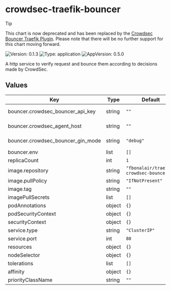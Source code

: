 # crowdsec-traefik-bouncer

> [!TIP]
> This chart is now deprecated and has been replaced by the [Crowdsec Bouncer Traefik Plugin](https://plugins.traefik.io/plugins/6335346ca4caa9ddeffda116/crowdsec-bouncer-traefik-plugin). Please note that there will be no further support for this chart moving forward.

![Version: 0.1.3](https://img.shields.io/badge/Version-0.1.3-informational?style=flat-square) ![Type: application](https://img.shields.io/badge/Type-application-informational?style=flat-square) ![AppVersion: 0.5.0](https://img.shields.io/badge/AppVersion-0.5.0-informational?style=flat-square)

A http service to verify request and bounce them according to decisions made by CrowdSec.

## Values

| Key | Type | Default | Description |
|-----|------|---------|-------------|
| bouncer.crowdsec_bouncer_api_key | string | `""` | bouncer api key (need to be generated from crowdsec agent) |
| bouncer.crowdsec_agent_host | string | `""` | crowdsec lapi host (ie: crowdsec-service.crowdsec.svc.cluster.local:8080) |
| bouncer.crowdsec_bouncer_gin_mode | string | `"debug"` | crowdsec_bouncer_gin_mode sets the mode of the app |
| bouncer.env | list | `[]` | environment variables |
| replicaCount | int | `1` |  |
| image.repository | string | `"fbonalair/traefik-crowdsec-bouncer"` |  |
| image.pullPolicy | string | `"IfNotPresent"` |  |
| image.tag | string | `""` |  |
| imagePullSecrets | list | `[]` |  |
| podAnnotations | object | `{}` |  |
| podSecurityContext | object | `{}` |  |
| securityContext | object | `{}` |  |
| service.type | string | `"ClusterIP"` |  |
| service.port | int | `80` |  |
| resources | object | `{}` |  |
| nodeSelector | object | `{}` |  |
| tolerations | list | `[]` |  |
| affinity | object | `{}` |  |
| priorityClassName | string | `""` |  |

